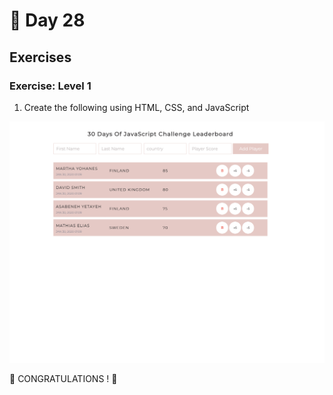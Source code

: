 # 📙 Day 28

## Exercises

### Exercise: Level 1

1. Create the following using HTML, CSS, and JavaScript

![Slider](images/projects/dom_mini_project_leaderboard_day_8.1.gif)

🎉 CONGRATULATIONS ! 🎉
